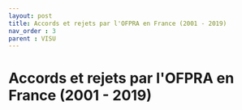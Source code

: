 ```yaml
---
layout: post
title: Accords et rejets par l'OFPRA en France (2001 - 2019)
nav_order : 3
parent : VISU
---
```


# Accords et rejets par l'OFPRA en France (2001 - 2019)

<div id="observablehq-texte1-7c0377d0"></div>
<div id="observablehq-chart1-7c0377d0"></div>
<div id="observablehq-chart2-7c0377d0"></div>

<link rel="stylesheet" href="https://cdn.jsdelivr.net/npm/@observablehq/inspector@5/dist/inspector.css">
<script type="module">
import {Runtime, Inspector} from "https://cdn.jsdelivr.net/npm/@observablehq/runtime@5/dist/runtime.js";
import define from "https://api.observablehq.com/@datasile/graphique4-20220621@70.js?v=3";
new Runtime().module(define, name => {
  if (name === "texte1") return new Inspector(document.querySelector("#observablehq-texte1-7c0377d0"));
  if (name === "chart1") return new Inspector(document.querySelector("#observablehq-chart1-7c0377d0"));
  if (name === "chart2") return new Inspector(document.querySelector("#observablehq-chart2-7c0377d0"));
  return ["legende1"].includes(name);
});
</script>
